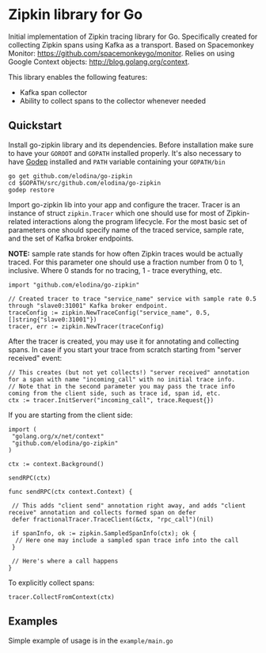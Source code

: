 # Zipkin library for Go

Initial implementation of Zipkin tracing library for Go. Specifically created for collecting Zipkin spans using 
Kafka as a transport. Based on Spacemonkey Monitor: https://github.com/spacemonkeygo/monitor. Relies on using Google 
Context objects: http://blog.golang.org/context.

This library enables the following features:

 - Kafka span collector
 - Ability to collect spans to the collector whenever needed
 
## Quickstart
 
Install go-zipkin library and its dependencies. Before installation make sure to have your `GOROOT` and `GOPATH` 
installed properly. It's also necessary to have [Godep](https://github.com/tools/godep) installed and `PATH` variable 
containing your `GOPATH/bin` 

```
go get github.com/elodina/go-zipkin
cd $GOPATH/src/github.com/elodina/go-zipkin
godep restore
```

Import go-zipkin lib into your app and configure the tracer. Tracer is an instance of struct `zipkin.Tracer` which one 
should use for most of Zipkin-related interactions along the program lifecycle. For the most basic set of parameters 
one should specify name of the traced service, sample rate, and the set of Kafka broker endpoints.
 
**NOTE:** sample rate stands for how often Zipkin traces would be actually traced. For this parameter one should use a 
fraction number from 0 to 1, inclusive. Where 0 stands for no tracing, 1 - trace everything, etc.

```
import "github.com/elodina/go-zipkin"

// Created tracer to trace "service_name" service with sample rate 0.5 through "slave0:31001" Kafka broker endpoint.
traceConfig := zipkin.NewTraceConfig("service_name", 0.5, []string{"slave0:31001"})
tracer, err := zipkin.NewTracer(traceConfig)
```

After the tracer is created, you may use it for annotating and collecting spans. In case if you start your trace from 
scratch starting from "server received" event:

```
// This creates (but not yet collects!) "server received" annotation for a span with name "incoming_call" with no initial trace info.
// Note that in the second parameter you may pass the trace info coming from the client side, such as trace id, span id, etc.
ctx := tracer.InitServer("incoming_call", trace.Request{})
```

If you are starting from the client side:

```
import (
 "golang.org/x/net/context"
 "github.com/elodina/go-zipkin"
)

ctx := context.Background()

sendRPC(ctx)

func sendRPC(ctx context.Context) {

 // This adds "client send" annotation right away, and adds "client receive" annotation and collects formed span on defer
 defer fractionalTracer.TraceClient(&ctx, "rpc_call")(nil)

 if spanInfo, ok := zipkin.SampledSpanInfo(ctx); ok {
  // Here one may include a sampled span trace info into the call
 }
 
 // Here's where a call happens
}
```

To explicitly collect spans:

```
tracer.CollectFromContext(ctx)
```

## Examples

Simple example of usage is in the `example/main.go`
